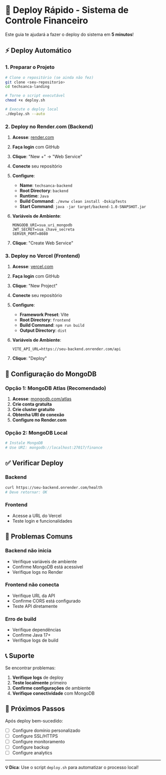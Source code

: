 # 🚀 Deploy Rápido - Sistema de Controle Financeiro

Este guia te ajudará a fazer o deploy do sistema em **5 minutos**!

## ⚡ Deploy Automático

### 1. Preparar o Projeto

```bash
# Clone o repositório (se ainda não fez)
git clone <seu-repositorio>
cd techsanca-landing

# Torne o script executável
chmod +x deploy.sh

# Execute o deploy local
./deploy.sh --auto
```

### 2. Deploy no Render.com (Backend)

1. **Acesse**: [render.com](https://render.com)
2. **Faça login** com GitHub
3. **Clique**: "New +" → "Web Service"
4. **Conecte** seu repositório
5. **Configure**:
   - **Name**: `techsanca-backend`
   - **Root Directory**: `backend`
   - **Runtime**: `Java`
   - **Build Command**: `./mvnw clean install -DskipTests`
   - **Start Command**: `java -jar target/backend-1.0-SNAPSHOT.jar`

6. **Variáveis de Ambiente**:
   ```
   MONGODB_URI=sua_uri_mongodb
   JWT_SECRET=sua_chave_secreta
   SERVER_PORT=8080
   ```

7. **Clique**: "Create Web Service"

### 3. Deploy no Vercel (Frontend)

1. **Acesse**: [vercel.com](https://vercel.com)
2. **Faça login** com GitHub
3. **Clique**: "New Project"
4. **Conecte** seu repositório
5. **Configure**:
   - **Framework Preset**: Vite
   - **Root Directory**: `frontend`
   - **Build Command**: `npm run build`
   - **Output Directory**: `dist`

6. **Variáveis de Ambiente**:
   ```
   VITE_API_URL=https://seu-backend.onrender.com/api
   ```

7. **Clique**: "Deploy"

## 🔧 Configuração do MongoDB

### Opção 1: MongoDB Atlas (Recomendado)

1. **Acesse**: [mongodb.com/atlas](https://mongodb.com/atlas)
2. **Crie conta gratuita**
3. **Crie cluster gratuito**
4. **Obtenha URI de conexão**
5. **Configure no Render.com**

### Opção 2: MongoDB Local

```bash
# Instale MongoDB
# Use URI: mongodb://localhost:27017/finance
```

## ✅ Verificar Deploy

### Backend
```bash
curl https://seu-backend.onrender.com/health
# Deve retornar: OK
```

### Frontend
- Acesse a URL do Vercel
- Teste login e funcionalidades

## 🚨 Problemas Comuns

### Backend não inicia
- Verifique variáveis de ambiente
- Confirme MongoDB está acessível
- Verifique logs no Render

### Frontend não conecta
- Verifique URL da API
- Confirme CORS está configurado
- Teste API diretamente

### Erro de build
- Verifique dependências
- Confirme Java 17+
- Verifique logs de build

## 📞 Suporte

Se encontrar problemas:

1. **Verifique logs** de deploy
2. **Teste localmente** primeiro
3. **Confirme configurações** de ambiente
4. **Verifique conectividade** com MongoDB

## 🎯 Próximos Passos

Após deploy bem-sucedido:

- [ ] Configure domínio personalizado
- [ ] Configure SSL/HTTPS
- [ ] Configure monitoramento
- [ ] Configure backup
- [ ] Configure analytics

---

**💡 Dica**: Use o script `deploy.sh` para automatizar o processo local! 